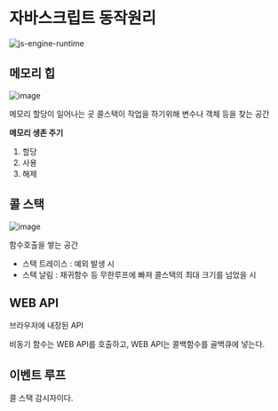 # 자바스크립트 동작원리 

![js-engine-runtime](https://user-images.githubusercontent.com/26542929/85988916-b9fd4f00-ba2a-11ea-8430-6170b826ee75.png)

## 메모리 힙

![image](https://user-images.githubusercontent.com/26542929/85989782-fb422e80-ba2b-11ea-9a4d-fe3d4fbc4401.png)

메모리 할당이 일어나는 곳
콜스택이 작업을 하기위해 변수나 객체 등을 찾는 공간

**메모리 생존 주기**
1. 할당
2. 사용
3. 해제



## 콜 스택

![image](https://user-images.githubusercontent.com/26542929/85989112-0c3e7000-ba2b-11ea-9356-1812b1cfb7f0.png)

함수호출을 쌓는 공간

* 스택 트레이스 : 예외 발생 시
* 스택 날림 : 재귀함수 등 무한루프에 빠져 콜스택의 최대 크기를 넘었을 시

## WEB API

브라우저에 내장된 API

비동기 함수는 WEB API를 호출하고, WEB API는 콜백함수를 골백큐에 넣는다.


## 이벤트 루프

콜 스택 감시자이다.






